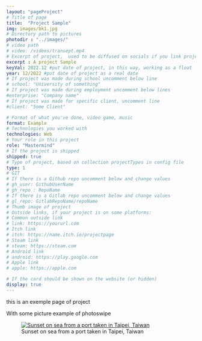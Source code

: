 ```yaml
---
layout: "pageProject"
# Title of page
title:  "Project Sample"
img: images/bk1.jpg
# Directory path to pictures
photodir : "../images/"
# video path
# video: /videos/transept.mp4
# Excerpt of project,  used to be diffused on socials if you link project page + used on card
excerpt : A project Sample
keyVal: 2022.12 #put date of project, in this way, working as a float
year: 12/2022 #put date of project as a real date
# If project was made during school uncomment below line
# school: "University of something"
# If project was made during employment uncomment below lines
#enterprise: "Company name"
# If project was made for specific client, uncomment line
#client: "Some Client"

# Format of what you've done, video game, music
format: Example
# Technologies you worked with
technologies: Web
# Your role in this project
role: "Mastermind"
# If the project is shipped
shipped: true
# Type of project, based on collection projectTypes in config file
type: 1
# GIT
# If there is a Github repo uncomment below and change values
# gh_user: GithubUserName
# gh_repo : RepoName
# If there is a Gitlab repo uncomment below and change values
# gl_repo: GitlabRepoName/repoName
# Thumb image of project
# Outside links, if your project is on some platforms:
# Common outside link
# link: https://yoururl.com
# Itch link
# itch: https://name.itch.io/projectpage
# Steam link
# steam: https://steam.com
# Android link
# android: https://play.google.com
# Apple link
# apple: https://apple.com

# If the card should be shown on the website (or hidden)
display: true
---
```

<p>this is an exemple page of project</p>
<p>With some picture example of photoswipe</p>
<div class="project-gallery">
    <figure itemprop="associatedMedia" itemscope itemtype="http://schema.org/ImageObject">
        <a href="{{page.photodir}}bk1.jpg" itemprop="contentUrl" data-size="4013x2158">
          <img class="project-image" src="{{page.photodir}}thumb-bk1.jpg" itemprop="thumbnail" alt="Sunset on sea from a port taken in Taipei, Taiwan" />
        </a>
        <figcaption itemprop="caption description">Sunset on sea from a port taken in Taipei, Taiwan</figcaption>
    </figure>
</div>